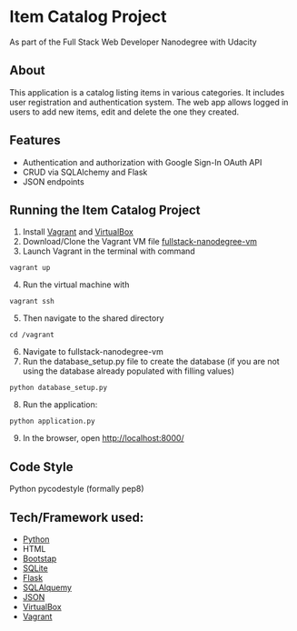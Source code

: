 # Item Catalog Project

As part of the Full Stack Web Developer Nanodegree with Udacity

## About 

This application is a catalog listing items in various categories. It includes user registration and authentication system. The web app allows logged in users to add new items, edit and delete the one they created. 

## Features

* Authentication and authorization with Google Sign-In OAuth API
* CRUD via SQLAlchemy and Flask
* JSON endpoints



## Running the Item Catalog Project

1. Install [Vagrant](https://www.vagrantup.com) and [VirtualBox](https://www.virtualbox.org)
2. Download/Clone the Vagrant VM file [fullstack-nanodegree-vm](https://github.com/udacity/fullstack-nanodegree-vm)
3. Launch Vagrant in the terminal with command 
```
vagrant up
```

4. Run the virtual machine with 
```
vagrant ssh
```

5. Then navigate to the shared directory
```
cd /vagrant
```

6. Navigate to fullstack-nanodegree-vm
7. Run the database_setup.py file to create the database (if you are not using the database already populated with filling values)
```
python database_setup.py
```

8. Run the application:
```
python application.py
```

9. In the browser, open [http://localhost:8000/](http://localhost:8000/)


## Code Style

Python pycodestyle (formally pep8)


## Tech/Framework used:

* [Python](https://www.python.org)
* HTML
* [Bootstap](https://getbootstrap.com)
* [SQLite](https://www.sqlite.org/index.html)
* [Flask](http://flask.pocoo.org)
* [SQLAlquemy](https://www.sqlalchemy.org)
* [JSON](http://www.json.org)
* [VirtualBox](https://www.virtualbox.org)
* [Vagrant](https://www.vagrantup.com)
